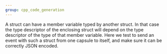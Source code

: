 ```yaml
---
group: cpp_code_generation
---
```

A struct can have a member variable typed by another struct. In that case the type descriptor of the enclosing struct will depend on the type descriptor of the type of that member variable. Here we test to send an event with such a struct from one capsule to itself, and make sure it can be correctly JSON encoded.